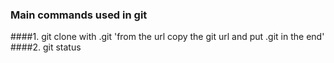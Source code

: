 ### Main commands used in git

####1. git clone with .git
'from the url copy the git url and put .git in the end'
####2. git status


